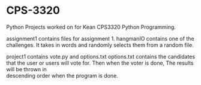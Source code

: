 # CPS-3320
Python Projects worked on for Kean CPS3320 Python Programming.

assignment1 contains files for assignment 1.
  hangmanIO contains one of the challenges. It takes in words and randomly selects them from a random file.
  
project1 contains vote.py and options.txt
  options.txt contains the candidates that the user or users will vote for. Then when the voter is done, The results will be thrown in         
  descending order when the program is done.
